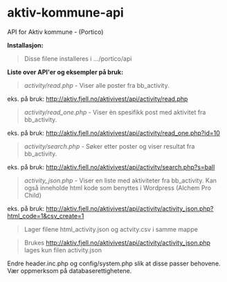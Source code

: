 # aktiv-kommune-api
API for Aktiv kommune - (Portico)

**Installasjon:**

>Disse filene installeres i .../portico/api

**Liste over API'er og eksempler på bruk:**

>_activity/read.php_ - Viser alle poster fra bb_activity.

eks. på bruk: http://aktiv.fjell.no/aktivivest/api/activity/read.php

>_activity/read_one.php_ - Viser èn spesifikk post med aktivitet fra bb_activity.

eks. på bruk: http://aktiv.fjell.no/aktivivest/api/activity/read_one.php?id=10

>_activity/search.php_ - Søker etter poster og viser resultat fra bb_activity.

eks. på bruk: http://aktiv.fjell.no/aktivivest/api/activity/search.php?s=ball

>_activity_json.php_ - Viser en liste med aktiviteter fra bb_activity. Kan også inneholde html kode som benyttes i Wordpress (Alchem Pro Child) 

eks. på bruk: http://aktiv.fjell.no/aktivivest/api/activity/activity_json.php?html_code=1&csv_create=1

>Lager filene html_activity.json og actvity.csv i samme mappe 

>Brukes http://aktiv.fjell.no/aktivivest/api/activity/activity_json.php lages kun filen activity.json

Endre header.inc.php og config/system.php slik at disse passer behovene. Vær oppmerksom på databaserettighetene.
